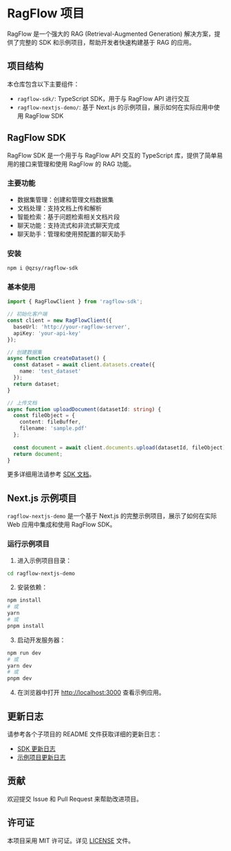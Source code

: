 # RagFlow 项目

RagFlow 是一个强大的 RAG (Retrieval-Augmented Generation) 解决方案，提供了完整的 SDK 和示例项目，帮助开发者快速构建基于 RAG 的应用。

## 项目结构

本仓库包含以下主要组件：

- `ragflow-sdk/`: TypeScript SDK，用于与 RagFlow API 进行交互
- `ragflow-nextjs-demo/`: 基于 Next.js 的示例项目，展示如何在实际应用中使用 RagFlow SDK

## RagFlow SDK

RagFlow SDK 是一个用于与 RagFlow API 交互的 TypeScript 库，提供了简单易用的接口来管理和使用 RagFlow 的 RAG 功能。

### 主要功能

- 数据集管理：创建和管理文档数据集
- 文档处理：支持文档上传和解析
- 智能检索：基于问题检索相关文档片段
- 聊天功能：支持流式和非流式聊天完成
- 聊天助手：管理和使用预配置的聊天助手

### 安装

```bash
npm i @qzsy/ragflow-sdk
```

### 基本使用

```typescript
import { RagFlowClient } from 'ragflow-sdk';

// 初始化客户端
const client = new RagFlowClient({
  baseUrl: 'http://your-ragflow-server',
  apiKey: 'your-api-key'
});

// 创建数据集
async function createDataset() {
  const dataset = await client.datasets.create({
    name: 'test_dataset'
  });
  return dataset;
}

// 上传文档
async function uploadDocument(datasetId: string) {
  const fileObject = { 
    content: fileBuffer, 
    filename: 'sample.pdf' 
  };
  
  const document = await client.documents.upload(datasetId, fileObject);
  return document;
}
```

更多详细用法请参考 [SDK 文档](ragflow-sdk/README.md)。

## Next.js 示例项目

`ragflow-nextjs-demo` 是一个基于 Next.js 的完整示例项目，展示了如何在实际 Web 应用中集成和使用 RagFlow SDK。

### 运行示例项目

1. 进入示例项目目录：
```bash
cd ragflow-nextjs-demo
```

2. 安装依赖：
```bash
npm install
# 或
yarn
# 或
pnpm install
```

3. 启动开发服务器：
```bash
npm run dev
# 或
yarn dev
# 或
pnpm dev
```

4. 在浏览器中打开 [http://localhost:3000](http://localhost:3000) 查看示例应用。

## 更新日志

请参考各个子项目的 README 文件获取详细的更新日志：

- [SDK 更新日志](ragflow-sdk/README.md#更新日志)
- [示例项目更新日志](ragflow-nextjs-demo/README.md)

## 贡献

欢迎提交 Issue 和 Pull Request 来帮助改进项目。

## 许可证

本项目采用 MIT 许可证。详见 [LICENSE](LICENSE) 文件。 